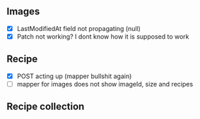 ## Images
- [x] LastModifiedAt field not propagating (null)
- [x] Patch not working? I dont know how it is supposed to work

## Recipe
- [x] POST acting up (mapper bullshit again)
- [ ] mapper for images does not show imageId, size and recipes

## Recipe collection
